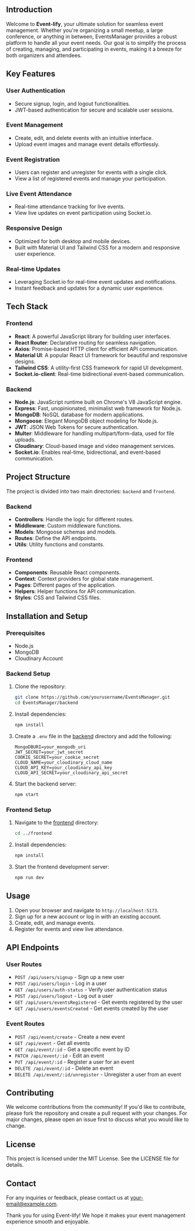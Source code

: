 ## Introduction

Welcome to **Event-lify**, your ultimate solution for seamless event management. Whether you're organizing a small meetup, a large conference, or anything in between, EventsManager provides a robust platform to handle all your event needs. Our goal is to simplify the process of creating, managing, and participating in events, making it a breeze for both organizers and attendees.

## Key Features

### User Authentication
- Secure signup, login, and logout functionalities.
- JWT-based authentication for secure and scalable user sessions.

### Event Management
- Create, edit, and delete events with an intuitive interface.
- Upload event images and manage event details effortlessly.

### Event Registration
- Users can register and unregister for events with a single click.
- View a list of registered events and manage your participation.

### Live Event Attendance
- Real-time attendance tracking for live events.
- View live updates on event participation using Socket.io.

### Responsive Design
- Optimized for both desktop and mobile devices.
- Built with Material UI and Tailwind CSS for a modern and responsive user experience.

### Real-time Updates
- Leveraging Socket.io for real-time event updates and notifications.
- Instant feedback and updates for a dynamic user experience.

## Tech Stack

### Frontend

- **React**: A powerful JavaScript library for building user interfaces.
- **React Router**: Declarative routing for seamless navigation.
- **Axios**: Promise-based HTTP client for efficient API communication.
- **Material UI**: A popular React UI framework for beautiful and responsive designs.
- **Tailwind CSS**: A utility-first CSS framework for rapid UI development.
- **Socket.io-client**: Real-time bidirectional event-based communication.

### Backend

- **Node.js**: JavaScript runtime built on Chrome's V8 JavaScript engine.
- **Express**: Fast, unopinionated, minimalist web framework for Node.js.
- **MongoDB**: NoSQL database for modern applications.
- **Mongoose**: Elegant MongoDB object modeling for Node.js.
- **JWT**: JSON Web Tokens for secure authentication.
- **Multer**: Middleware for handling multipart/form-data, used for file uploads.
- **Cloudinary**: Cloud-based image and video management services.
- **Socket.io**: Enables real-time, bidirectional, and event-based communication.

## Project Structure

The project is divided into two main directories: `backend` and `frontend`.

### Backend

- **Controllers**: Handle the logic for different routes.
- **Middleware**: Custom middleware functions.
- **Models**: Mongoose schemas and models.
- **Routes**: Define the API endpoints.
- **Utils**: Utility functions and constants.

### Frontend

- **Components**: Reusable React components.
- **Context**: Context providers for global state management.
- **Pages**: Different pages of the application.
- **Helpers**: Helper functions for API communication.
- **Styles**: CSS and Tailwind CSS files.

## Installation and Setup

### Prerequisites

- Node.js
- MongoDB
- Cloudinary Account

### Backend Setup

1. Clone the repository:
    ```sh
    git clone https://github.com/yourusername/EventsManager.git
    cd EventsManager/backend
    ```

2. Install dependencies:
    ```sh
    npm install
    ```

3. Create a `.env` file in the [backend](http://_vscodecontentref_/0) directory and add the following:
    ```env
    MongoDBURI=your_mongodb_uri
    JWT_SECRET=your_jwt_secret
    COOKIE_SECRET=your_cookie_secret
    CLOUD_NAME=your_cloudinary_cloud_name
    CLOUD_API_KEY=your_cloudinary_api_key
    CLOUD_API_SECRET=your_cloudinary_api_secret
    ```

4. Start the backend server:
    ```sh
    npm start
    ```

### Frontend Setup

1. Navigate to the [frontend](http://_vscodecontentref_/1) directory:
    ```sh
    cd ../frontend
    ```

2. Install dependencies:
    ```sh
    npm install
    ```

3. Start the frontend development server:
    ```sh
    npm run dev
    ```

## Usage

1. Open your browser and navigate to `http://localhost:5173`.
2. Sign up for a new account or log in with an existing account.
3. Create, edit, and manage events.
4. Register for events and view live attendance.

## API Endpoints

### User Routes

- `POST /api/users/signup` - Sign up a new user
- `POST /api/users/login` - Log in a user
- `GET /api/users/auth-status` - Verify user authentication status
- `POST /api/users/logout` - Log out a user
- `GET /api/users/eventsRegistered` - Get events registered by the user
- `GET /api/users/eventsCreated` - Get events created by the user

### Event Routes

- `POST /api/event/create` - Create a new event
- `GET /api/event` - Get all events
- `GET /api/event/:id` - Get a specific event by ID
- `PATCH /api/event/:id` - Edit an event
- `PUT /api/event/:id` - Register a user for an event
- `DELETE /api/event/:id` - Delete an event
- `DELETE /api/event/:id/unregister` - Unregister a user from an event


## Contributing

We welcome contributions from the community! If you'd like to contribute, please fork the repository and create a pull request with your changes. For major changes, please open an issue first to discuss what you would like to change.

## License

This project is licensed under the MIT License. See the LICENSE file for details.

## Contact

For any inquiries or feedback, please contact us at [your-email@example.com](mailto:your-email@example.com).

Thank you for using Event-lify! We hope it makes your event management experience smooth and enjoyable.

